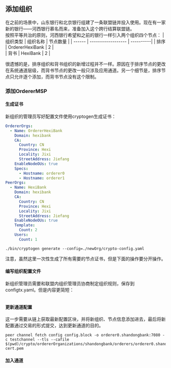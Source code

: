 ## 添加组织
在之前的场景中，山东银行和北京银行组建了一条联盟链并投入使用。现在有一家新的银行——河西银行慕名而来，准备加入这个跨行结算联盟链。  
按照平等共治的原则，河西银行希望和之前的银行一样引入两个组织四个节点：
| 组织类型 | 组织名称            |  节点数量  |
| ------  | ------------------  | ----------|
| 排序    | OrdererHexiBank    | 2         |     
| 背书    | HexiBank           | 2         |

很遗憾的是，排序组织和背书组织的新增过程并不一样。原因在于排序节点的更改在系统通道层级，而背书节点的更改一般只涉及应用通道。另一个细节是，排序节点只允许逐个添加，而背书节点没有这个限制。
### 添加OrdererMSP
#### 生成证书
新组织的管理员写好配置文件使用cryptogen生成证书：
```yaml
OrdererOrgs:
  - Name: OrdererHexiBank
    Domain: hexibank
    CA:
      Country: CN
      Province: Hexi
      Locality: Jixi
      StreetAddress: Jiefang
    EnableNodeOUs: true
    Specs:
      - Hostname: orderer0
      - Hostname: orderer1
PeerOrgs:
  - Name: HexiBank
    Domain: hexibank
    CA:
      Country: CN
      Province: Hexi
      Locality: Jixi
      StreetAddress: Jiefang
    EnableNodeOUs: true
    Template:
      Count: 2
    Users:
      Count: 1
```
```shell
./bin/cryptogen generate --config=./newOrg/crypto-config.yaml
```
注意，虽然这里一次性生成了所有需要的节点证书，但是下面的操作要分开操作。
#### 编写组织配置文件
新组织管理员需要和联盟内组织管理员协商制定组织规则，保存到configtx.yaml。但是内容更简短：
```yaml

```
#### 更新通道配置
这一步需要从链上获取最新配置区块，并将新组织、节点信息添加进去，最后将新配置通过交易的形式提交，达到更新通道的目的。
```shell
peer channel fetch config config.block -o orderer0.shandongbank:7080 -c testchannel --tls --cafile $(pwd)/crypto/ordererOrganizations/shandongbank/orderers/orderer0.shandongbank/msp/tlscacerts/tlsca.shandongbank-cert.pem

```
#### 加入通道
